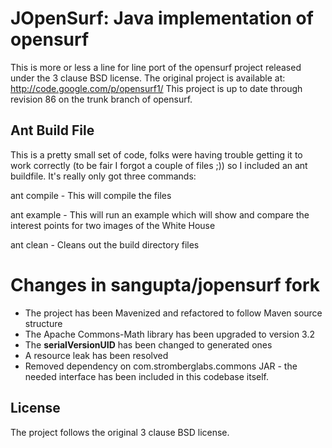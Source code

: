 JOpenSurf: Java implementation of opensurf
==========================================

This is more or less a line for line port of the opensurf project released under the 3 clause BSD license. The original project is available at: http://code.google.com/p/opensurf1/
This project is up to date through revision 86 on the trunk branch of opensurf.


Ant Build File
---------------
This is a pretty small set of code, folks were having trouble getting it to work correctly (to be fair I forgot a couple of files ;)) so 
I included an ant buildfile. It's really only got three commands:

ant compile - This will compile the files

ant example - This will run an example which will show and compare the interest points for two images of the White House

ant clean - Cleans out the build directory files

Changes in sangupta/jopensurf fork
==================================

* The project has been Mavenized and refactored to follow Maven source structure
* The Apache Commons-Math library has been upgraded to version 3.2
* The **serialVersionUID** has been changed to generated ones
* A resource leak has been resolved
* Removed dependency on com.stromberglabs.commons JAR - the needed interface has been included in this codebase itself.

License
-------
The project follows the original 3 clause BSD license.
